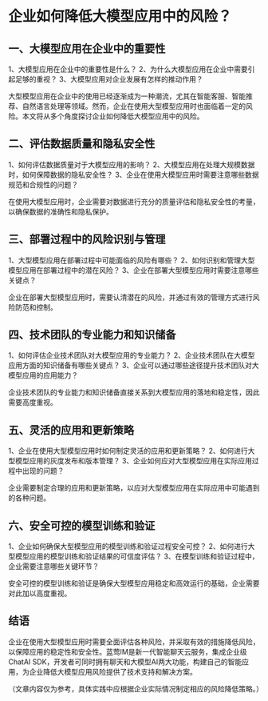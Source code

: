 # 企业如何降低大模型应用中的风险？

## 一、大模型应用在企业中的重要性
1、大模型应用在企业中的重要性是什么？
2、为什么大模型应用在企业中需要引起足够的重视？
3、大模型应用对企业发展有怎样的推动作用？

大型模型应用在企业中的使用已经逐渐成为一种潮流，尤其在智能客服、智能推荐、自然语言处理等领域。然而，企业在使用大型模型应用时也面临着一定的风险。本文将从多个角度探讨企业如何降低大模型应用中的风险。

## 二、评估数据质量和隐私安全性
1、如何评估数据质量对于大模型应用的影响？
2、大模型应用在处理大规模数据时，如何保障数据的隐私安全性？
3、企业在使用大模型应用时需要注意哪些数据规范和合规性的问题？

在使用大模型应用时，企业需要对数据进行充分的质量评估和隐私安全性的考量，以确保数据的准确性和隐私保护。

## 三、部署过程中的风险识别与管理
1、大型模型应用在部署过程中可能面临的风险有哪些？
2、如何识别和管理大型模型应用在部署过程中的潜在风险？
3、企业在部署大型模型应用时需要注意哪些关键点？

企业在部署大型模型应用时，需要认清潜在的风险，并通过有效的管理方式进行风险防范和控制。

## 四、技术团队的专业能力和知识储备
1、如何评估企业技术团队对大模型应用的专业能力？
2、企业技术团队在大模型应用方面的知识储备有哪些关键点？
3、企业可以通过哪些途径提升技术团队对大模型应用的应用能力？

企业技术团队的专业能力和知识储备直接关系到大模型应用的落地和稳定性，因此需要高度重视。

## 五、灵活的应用和更新策略
1、企业在使用大型模型应用时如何制定灵活的应用和更新策略？
2、如何进行大型模型应用的灰度发布和版本管理？
3、企业如何应对大型模型应用在实际应用过程中出现的问题？

企业需要制定合理的应用和更新策略，以应对大型模型应用在实际应用中可能遇到的各种问题。

## 六、安全可控的模型训练和验证
1、企业如何确保大型模型应用的模型训练和验证过程安全可控？
2、如何进行大型模型应用的模型训练和验证结果的可信度评估？
3、在模型训练和验证过程中，企业需要注意哪些关键环节？

安全可控的模型训练和验证是确保大型模型应用稳定和高效运行的基础，企业需要对此加以高度重视。

## 结语
企业在使用大型模型应用时需要全面评估各种风险，并采取有效的措施降低风险，以保障应用的稳定性和安全性。蓝莺IM是新一代智能聊天云服务，集成企业级ChatAI SDK，开发者可同时拥有聊天和大模型AI两大功能，构建自己的智能应用，为企业降低大模型应用风险提供了技术支持和解决方案。

（文章内容仅为参考，具体实践中应根据企业实际情况制定相应的风险降低策略。）
